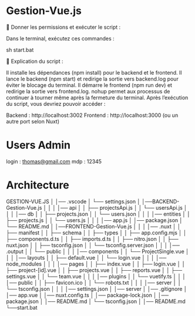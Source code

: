 # Gestion-Vue.js

🔹 Donner les permissions et exécuter le script :

Dans le terminal, exécutez ces commandes :

sh
start.bat

🔹 Explication du script :

Il installe les dépendances (npm install) pour le backend et le frontend.
Il lance le backend (npm start) et redirige la sortie vers backend.log pour éviter le blocage du terminal.
Il démarre le frontend (npm run dev) et redirige la sortie vers frontend.log.
nohup permet aux processus de continuer à tourner même après la fermeture du terminal.
Après l’exécution du script, vous devriez pouvoir accéder :

Backend : http://localhost:3002
Frontend : http://localhost:3000 (ou un autre port selon Nuxt)

# Users Admin

login : thomas@gmail.com
mdp : 12345

# Architecture 

GESTION-VUE.JS
│
│── .vscode
│    └── settings.json
│
│──BACKEND-Gestion-Vue.js
│    │ 
│    │── api
│    │   ├── projectsApi.js
│    │   └── usersApi.js
│    │
│    │── db
│    │   ├── projects.json
│    │   └── users.json
│    │
│    │── entities
│    │   ├── projects.js
│    │   └── users.js
│    │
│    │── app.js
│    │── package.json
│    └── README.md
│
│──FRONTEND-Gestion-Vue.js
│    │
│    │── .nuxt
│    │   ├── manifest
│    │   ├── schema
│    │   ├── types
│    │   ├── app.config.mjs
│    │   ├── components.d.ts
│    │   ├── imports.d.ts
│    │   ├── nitro.json
│    │   ├── nuxt.json
│    │   ├── tsconfig.json
│    │   └── tsconfig.server.json
│    │
│    │── .output
│    │   └── public
│    │
│    │── components
│    │   └── ProjectSingle.vue
│    │
│    │── layouts
│    │   ├── default.vue
│    │   └── login.vue
│    │
│    │── node_modules
│    │
│    │── pages
│    │   ├── index.vue
│    │   ├── login.vue
│    │   ├── project-[id].vue
│    │   ├── projects.vue
│    │   ├── reports.vue
│    │   ├── settings.vue
│    │   └── team.vue
│    │
│    │── plugins
│    │   └── vuetify.ts
│    │
│    │── public
│    │   ├── favicon.ico
│    │   └── robots.txt
│    │
│    │── server
│    │   └── tsconfig.json
│    │
│    │── settings.json
│    │── server
│    │── .gitignore
│    │── app.vue
│    │── nuxt.config.ts
│    │── package-lock.json
│    │── package.json
│    │── README.md
│    └── tsconfig.json
│
│── README.md
└──start.bat